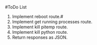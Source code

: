 #ToDo List

1. Implement reboot route.#
2. Implement get running processes route.
3. Implement kill pitemp route.
4. Implement kill python route.
5. Return responses as JSON.